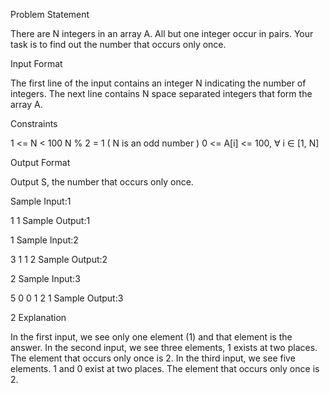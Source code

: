 Problem Statement

There are N integers in an array A. All but one integer occur in pairs. Your task is to find out the number that occurs only once.

Input Format

The first line of the input contains an integer N indicating the number of integers. 
The next line contains N space separated integers that form the array A.

Constraints

1 <= N < 100 
N % 2 = 1 ( N is an odd number ) 
0 <= A[i] <= 100, ∀ i ∈ [1, N]

Output Format

Output S, the number that occurs only once.

Sample Input:1

1
1
Sample Output:1

1
Sample Input:2

3
1 1 2
Sample Output:2

2
Sample Input:3

5
0 0 1 2 1
Sample Output:3

2
Explanation

In the first input, we see only one element (1) and that element is the answer. 
In the second input, we see three elements, 1 exists at two places. The element that occurs only once is 2. 
In the third input, we see five elements. 1 and 0 exist at two places. The element that occurs only once is 2.